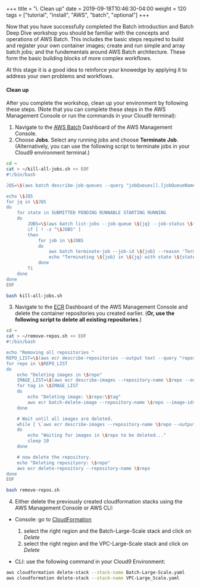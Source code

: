 +++
title = "i. Clean up"
date = 2019-09-18T10:46:30-04:00
weight = 120
tags = ["tutorial", "install", "AWS", "batch", "optional"]
+++

Now that you have successfully completed the Batch introduction and Batch Deep Dive workshop you should be familiar with the concepts and operations of AWS Batch. This includes the basic steps required to build and register your own container images; create and run simple and array batch jobs; and the fundementals around AWS Batch architecture. These form the basic building blocks of more complex workflows. 

At this stage it is a good idea to reinforce your knowedge by applying it to address your own problems and workflows.

#### Clean up

After you complete the workshop, clean up your environment by following these steps. (Note that you can complete these steps in the AWS Management Console or run the commands in your Cloud9 terminal):

1. Navigate to the [AWS Batch](https://console.aws.amazon.com/batch) Dashboard of the AWS Management Console.
2. Choose **Jobs**. Select any running jobs and choose **Terminate Job**. (Alternatively, you can use the following script to terminate jobs in your Cloud9 environment terminal.)
```bash
cd ~
cat > ~/kill-all-jobs.sh << EOF
#!/bin/bash

JQS=\$(aws batch describe-job-queues --query "jobQueues[].[jobQueueName]" --output text)

echo \$JQS
for jq in \$JQS
do
    for state in SUBMITTED PENDING RUNNABLE STARTING RUNNING
    do
        JOBS=\$(aws batch list-jobs --job-queue \${jq} --job-status \${state} --query "jobSummaryList[].[jobId]" --output text)
        if [ ! -z "\$JOBS" ]
        then
            for job in \$JOBS
            do
                aws batch terminate-job --job-id \${job} --reason 'Terminating job'
                echo "Terminating \${job} in \${jq} with state \${state}"
            done
        fi
    done
done
EOF

bash kill-all-jobs.sh
```

3. Navigate to the [ECR](https://console.aws.amazon.com/ecr/repositories) Dashboard of the AWS Management Console and delete the container repositories you created earlier. (**Or, use the following script to delete all existing repositories**.)
```bash
cd ~
cat > ~/remove-repos.sh << EOF
#!/bin/bash

echo "Removing all repositories "
REPO_LIST=\$(aws ecr describe-repositories --output text --query "repositories[].[repositoryName]")
for repo in \$REPO_LIST
do
    echo "Deleting images in \$repo"
    IMAGE_LIST=\$(aws ecr describe-images --repository-name \$repo --output text --query "imageDetails[].[imageTags]")
    for tag in \$IMAGE_LIST
    do
        echo "Deleting image: \$repo:\$tag"
        aws ecr batch-delete-image --repository-name \$repo --image-ids imageTag=\$tag
    done

    # Wait until all images are deleted.
    while [ \`aws ecr describe-images --repository-name \$repo --output text --query "imageDetails[].[imageTags]" | wc -l\` -gt 0 ]
    do
        echo "Waiting for images in \$repo to be deleted..."
        sleep 10
    done

    # now delete the repository.
    echo "Deleting reposityory: \$repo"
    aws ecr delete-repository --repository-name \$repo
done
EOF

bash remove-repos.sh
```

4. Either delete the previously created cloudformation stacks using the AWS Management Console or AWS CLI:

- Console: go to [CloudFormation](https://console.aws.amazon.com/cloudformation/)
    1. select the right region and the Batch-Large-Scale stack and click on *Delete*
    2. select the right region and the VPC-Large-Scale stack and click on *Delete*

- CLI: use the following command in your Cloud9 Environment:
```bash
aws cloudformation delete-stack --stack-name Batch-Large-Scale.yaml
aws cloudformation delete-stack --stack-name VPC-Large_Scale.yaml
```
